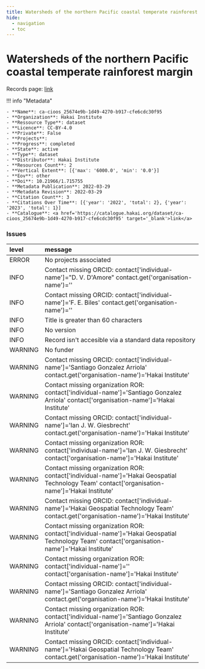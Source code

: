 ```yaml
---
title: Watersheds of the northern Pacific coastal temperate rainforest margin
hide:
  - navigation
  - toc
---
```


# Watersheds of the northern Pacific coastal temperate rainforest margin

Records page: <a href='https://catalogue.hakai.org/dataset/ca-cioos_25674e9b-1d49-4270-b917-cfe6cdc30f95' target='_blank'>link</a>

<div id='map'></div>

!!! info "Metadata"
    
    - **Name**: ca-cioos_25674e9b-1d49-4270-b917-cfe6cdc30f95 
    - **Organization**: Hakai Institute 
    - **Ressource Type**: dataset 
    - **Licence**: CC-BY-4.0 
    - **Private**: False 
    - **Projects**:  
    - **Progress**: completed 
    - **State**: active 
    - **Type**: dataset 
    - **Distributor**: Hakai Institute 
    - **Resources Count**: 2 
    - **Vertical Extent**: [{'max': '6000.0', 'min': '0.0'}] 
    - **Eov**: other 
    - **Doi**: 10.21966/1.715755 
    - **Metadata Publication**: 2022-03-29 
    - **Metadata Revision**: 2022-03-29 
    - **Citation Count**: 3 
    - **Citations Over Time**: [{'year': '2022', 'total': 2}, {'year': '2023', 'total': 1}] 
    - **Catalogue**: <a href='https://catalogue.hakai.org/dataset/ca-cioos_25674e9b-1d49-4270-b917-cfe6cdc30f95' target='_blank'>link</a> 

### Issues

| level   | message                                                                                                                                         |
|:--------|:------------------------------------------------------------------------------------------------------------------------------------------------|
| ERROR   | No projects associated                                                                                                                          |
| INFO    | Contact missing ORCID: contact['individual-name']="D. V. D'Amore" contact.get('organisation-name')=''                                           |
| INFO    | Contact missing ORCID: contact['individual-name']='F. E. Biles' contact.get('organisation-name')=''                                             |
| INFO    | Title is greater than 60 characters                                                                                                             |
| INFO    | No version                                                                                                                                      |
| INFO    | Record isn't accesible via a standard data repository                                                                                           |
| WARNING | No funder                                                                                                                                       |
| WARNING | Contact missing ORCID: contact['individual-name']='Santiago Gonzalez Arriola' contact.get('organisation-name')='Hakai Institute'                |
| WARNING | Contact missing organization ROR:  contact['individual-name']='Santiago Gonzalez Arriola' contact['organisation-name']='Hakai Institute'        |
| WARNING | Contact missing ORCID: contact['individual-name']='Ian J. W. Giesbrecht' contact.get('organisation-name')='Hakai Institute'                     |
| WARNING | Contact missing organization ROR:  contact['individual-name']='Ian J. W. Giesbrecht' contact['organisation-name']='Hakai Institute'             |
| WARNING | Contact missing organization ROR:  contact['individual-name']='Hakai Geospatial Technology Team' contact['organisation-name']='Hakai Institute' |
| WARNING | Contact missing ORCID: contact['individual-name']='Hakai Geospatial Technology Team' contact.get('organisation-name')='Hakai Institute'         |
| WARNING | Contact missing organization ROR:  contact['individual-name']='Hakai Geospatial Technology Team' contact['organisation-name']='Hakai Institute' |
| WARNING | Contact missing organization ROR:  contact['individual-name']='' contact['organisation-name']='Hakai Institute'                                 |
| WARNING | Contact missing ORCID: contact['individual-name']='Santiago Gonzalez Arriola' contact.get('organisation-name')='Hakai Institute'                |
| WARNING | Contact missing organization ROR:  contact['individual-name']='Santiago Gonzalez Arriola' contact['organisation-name']='Hakai Institute'        |
| WARNING | Contact missing ORCID: contact['individual-name']='Hakai Geospatial Technology Team' contact.get('organisation-name')='Hakai Institute'         |

<script>
   document.addEventListener("DOMContentLoaded", function() {
    var map = L.map('map').setView([51.505, -125.09], 5);
    L.tileLayer('https://tile.openstreetmap.org/{z}/{x}/{y}.png', {
        maxZoom: 19,
        attribution: '&copy; <a href="http://www.openstreetmap.org/copyright">OpenStreetMap</a>'
    }).addTo(map);
    var geojsonFeature = {
        "type": "Feature",
        "properties": {
            "name" : "Watersheds of the northern Pacific coastal temperate rainforest margin"
        },
        "geometry": {'type': 'Polygon', 'coordinates': [[[-143.16578297, 37.67883738], [-104.45881201, 37.67883738], [-104.45881201, 60.91786918], [-143.16578297, 60.91786918], [-143.16578297, 37.67883738]]]}
    }
    L.geoJSON(geojsonFeature).addTo(map);
   })
</script>